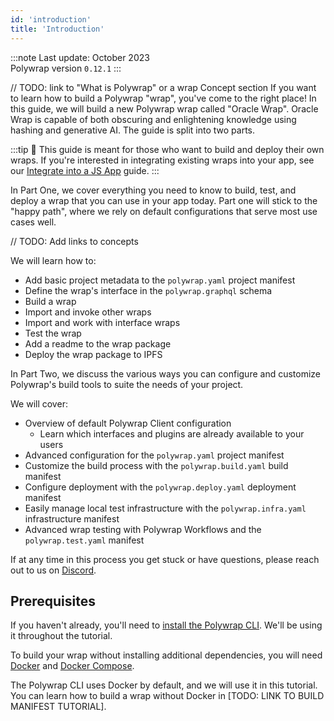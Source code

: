 ```yaml
---
id: 'introduction'
title: 'Introduction'
---
```


:::note
Last update: October 2023<br/>
Polywrap version `0.12.1`
:::

// TODO: link to "What is Polywrap" or a wrap Concept section
If you want to learn how to build a Polywrap "wrap", you've come to the right place! In this guide, we will build a new Polywrap wrap called "Oracle Wrap". Oracle Wrap is capable of both obscuring and enlightening knowledge using hashing and generative AI. The guide is split into two parts.

:::tip
👋 This guide is meant for those who want to build and deploy their own wraps. If you're interested in integrating existing wraps into your app, see our [Integrate into a JS App](/tutorials/use-wraps/install-client) guide.
:::

In Part One, we cover everything you need to know to build, test, and deploy a wrap that you can use in your app today. Part one will stick to the "happy path", where we rely on default configurations that serve most use cases well.

// TODO: Add links to concepts

We will learn how to:
- Add basic project metadata to the `polywrap.yaml` project manifest
- Define the wrap's interface in the `polywrap.graphql` schema
- Build a wrap
- Import and invoke other wraps
- Import and work with interface wraps
- Test the wrap
- Add a readme to the wrap package
- Deploy the wrap package to IPFS

In Part Two, we discuss the various ways you can configure and customize Polywrap's build tools to suite the needs of your project. 

We will cover:
- Overview of default Polywrap Client configuration
  - Learn which interfaces and plugins are already available to your users
- Advanced configuration for the `polywrap.yaml` project manifest
- Customize the build process with the `polywrap.build.yaml` build manifest
- Configure deployment with the `polywrap.deploy.yaml` deployment manifest
- Easily manage local test infrastructure with the `polywrap.infra.yaml` infrastructure manifest
- Advanced wrap testing with Polywrap Workflows and the `polywrap.test.yaml` manifest

If at any time in this process you get stuck or have questions, please reach out to us on [Discord](https://discord.com/invite/Z5m88a5qWu).

## **Prerequisites**

If you haven't already, you'll need to [install the Polywrap CLI](/cli#installation). We'll be using it throughout the tutorial.

To build your wrap without installing additional dependencies, you will need [Docker](https://docs.docker.com/get-docker/) and [Docker Compose](https://docs.docker.com/compose/install/).

The Polywrap CLI uses Docker by default, and we will use it in this tutorial. You can learn how to build a wrap without Docker in [TODO: LINK TO BUILD MANIFEST TUTORIAL].